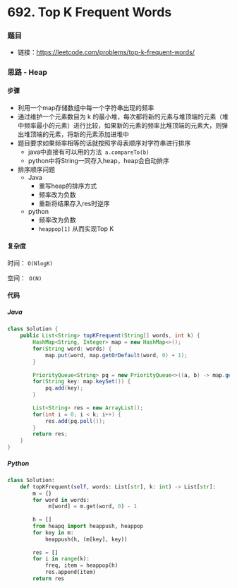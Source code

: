 # 692. Top K Frequent Words

### 题目

- 链接：https://leetcode.com/problems/top-k-frequent-words/



### 思路 - Heap

#### 步骤

- 利用一个map存储数组中每一个字符串出现的频率
- 通过维护一个元素数目为 k 的最小堆，每次都将新的元素与堆顶端的元素（堆中频率最小的元素）进行比较，如果新的元素的频率比堆顶端的元素大，则弹出堆顶端的元素，将新的元素添加进堆中
- 题目要求如果频率相等的话就按照字母表顺序对字符串进行排序
  - java中直接有可以用的方法``` a.compareTo(b)```
  - python中将String一同存入heap，heap会自动排序
- 排序顺序问题
  - Java
    - 重写heap的排序方式
    - 频率改为负数
    - 重新将结果存入res时逆序
  - python
    - 频率改为负数
    -  ```heappop[1]``` 从而实现Top K



#### 复杂度

时间： `O(NlogK)`

空间：` O(N)`



#### 代码

##### Java

```java
class Solution {
    public List<String> topKFrequent(String[] words, int k) {
        HashMap<String, Integer> map = new HashMap<>();
        for(String word: words) {
            map.put(word, map.getOrDefault(word, 0) + 1);
        }
        
        PriorityQueue<String> pq = new PriorityQueue<>((a, b) -> map.get(a) == map.get(b) ? a.compareTo(b) : map.get(b) - map.get(a));
        for(String key: map.keySet()) {
            pq.add(key);
        }
        
        List<String> res = new ArrayList();
        for(int i = 0; i < k; i++) {
            res.add(pq.poll());
        }
        return res;
    }
}
```



##### Python

```python
class Solution:
    def topKFrequent(self, words: List[str], k: int) -> List[str]:
        m = {}
        for word in words:
             m[word] = m.get(word, 0) - 1
                
        h = []
        from heapq import heappush, heappop
        for key in m:
            heappush(h, (m[key], key))
        
        res = []
        for i in range(k):
            freq, item = heappop(h)
            res.append(item)
        return res
```

